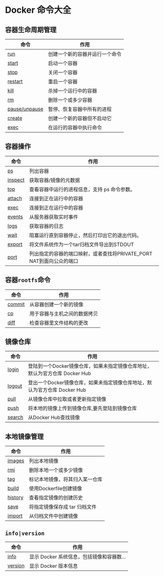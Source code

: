 # Docker 命令大全

## 容器生命周期管理

| 命令 | 作用 |
| --- | --- |
| [run](/orders/run.md) | 创建一个新的容器并运行一个命令 |
| [start](/orders/start.md) | 启动一个容器 |
| [stop](/orders/stop.md) | 关闭一个容器 |
| [restart](/orders/restart.md) | 重启一个容器 |
| [kill](/orders/kill.md) | 杀掉一个运行中的容器 |
| [rm](/orders/rm.md) | 删除一个或多少容器 |
| [pause/unpause](/orders/pause_unpause.md) | 暂停、恢复容器中所有的进程 |
| [create](/orders/create.md) | 创建一个新的容器但不启动它 |
| [exec](/orders/exec.md) | 在运行的容器中执行命令 |

## 容器操作

| 命令 | 作用 |
| --- | --- |
| [ps](/orders/ps.md) | 列出容器 |
| [inspect](/orders/inspect.md) | 获取容器/镜像的元数据 |
| [top](/orders/top.md) | 查看容器中运行的进程信息，支持 ps 命令参数。 |
| [attach](/orders/attach.md) | 连接到正在运行中的容器 |
| [exec](/orders/exec.md)| 连接到正在运行中的容器 |
| [events](/orders/events.md) | 从服务器获取实时事件 |
| [logs](/orders/logs.md) | 获取容器的日志 |
| [wait](/orders/wait.md) | 阻塞运行直到容器停止，然后打印出它的退出代码。 |
| [export](/orders/export.md) | 将文件系统作为一个tar归档文件导出到STDOUT |
| [port](/orders/port.md) | 列出指定的容器的端口映射，或者查找将PRIVATE\_PORT NAT到面向公众的端口 |

## 容器`rootfs`命令

| 命令 | 作用 |
| --- | --- |
| [commit](/orders/commit.md) | 从容器创建一个新的镜像 |
| [cp](/orders/cp.md) | 用于容器与主机之间的数据拷贝 |
| [diff](/orders/diff.md) | 检查容器里文件结构的更改 |

## 镜像仓库

| 命令 | 作用 |
| --- | --- |
| [login](/orders/login.md) | 登陆到一个Docker镜像仓库，如果未指定镜像仓库地址，默认为官方仓库 Docker Hub |
| [logout](/orders/logout.md) | 登出一个Docker镜像仓库，如果未指定镜像仓库地址，默认为官方仓库 Docker Hub |
| [pull](/orders/pull.md) | 从镜像仓库中拉取或者更新指定镜像 |
| [push](/orders/push.md) | 将本地的镜像上传到镜像仓库,要先登陆到镜像仓库 |
| [search](/orders/search.md) | 从Docker Hub查找镜像 |

## 本地镜像管理

| 命令 | 作用 |
| --- | --- |
| [images](/orders/images.md) | 列出本地镜像 |
| [rmi](/orders/rmi.md) | 删除本地一个或多少镜像 |
| [tag](/orders/tag.md) | 标记本地镜像，将其归入某一仓库 |
| [build](/orders/build.md) | 使用Dockerfile创建镜像 |
| [history](/orders/history.md) | 查看指定镜像的创建历史 |
| [save](/orders/save.md) | 将指定镜像保存成 tar 归档文件 |
| [import](/orders/import.md) | 从归档文件中创建镜像 |

## `info|version`

| 命令 | 作用 |
| --- | --- |
| [info](/orders/info.md) | 显示 Docker 系统信息，包括镜像和容器数... |
| [version](/orders/version.md) | 显示 Docker 版本信息 |



